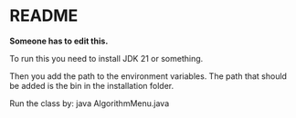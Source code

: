 # README

**Someone has to edit this.**

To run this you need to install JDK 21 or something.

Then you add the path to the environment variables. The path that should be added is the bin in the installation folder.

Run the class by:
java AlgorithmMenu.java
